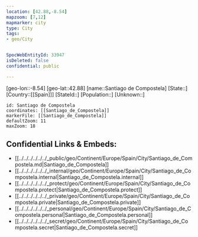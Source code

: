 ```yaml
---
location: [42.88,-8.54]
mapzoom: [7,12] 
mapmarker: city 
type: City
tags:
- geo/City


SpocWebEntityId: 33947
isDeleted: false
confidential: public

---
```

[geo-lon::-8.54]
[geo-lat::42.88]
[name::Santiago de Compostela]
[State::]
[Country::[[Spain]]]
[StateId::]
[Population::]
[Unknown::]


```leaflet
id: Santiago de Compostela
coordinates: [[Santiago_de_Compostela]]
markerFile: [[Santiago_de_Compostela]]
defaultZoom: 11 
maxZoom: 18
```


## Confidential Links & Embeds: 
- [[../../../../../../_public/geo/Continent/Europe/Spain/City/Santiago_de_Compostela.md|Santiago_de_Compostela]] 
- [[../../../../../../_internal/geo/Continent/Europe/Spain/City/Santiago_de_Compostela.internal|Santiago_de_Compostela.internal]] 
- [[../../../../../../_protect/geo/Continent/Europe/Spain/City/Santiago_de_Compostela.protect|Santiago_de_Compostela.protect]] 
- [[../../../../../../_private/geo/Continent/Europe/Spain/City/Santiago_de_Compostela.private|Santiago_de_Compostela.private]] 
- [[../../../../../../_personal/geo/Continent/Europe/Spain/City/Santiago_de_Compostela.personal|Santiago_de_Compostela.personal]] 
- [[../../../../../../_secret/geo/Continent/Europe/Spain/City/Santiago_de_Compostela.secret|Santiago_de_Compostela.secret]] 
